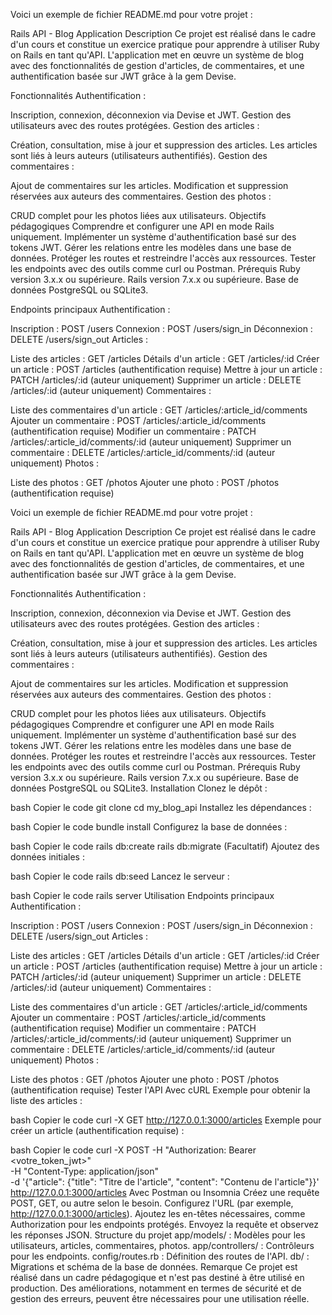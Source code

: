
Voici un exemple de fichier README.md pour votre projet :

Rails API - Blog Application
Description
Ce projet est réalisé dans le cadre d'un cours et constitue un exercice pratique pour apprendre à utiliser Ruby on Rails en tant qu'API. L'application met en œuvre un système de blog avec des fonctionnalités de gestion d'articles, de commentaires, et une authentification basée sur JWT grâce à la gem Devise.

Fonctionnalités
Authentification :

Inscription, connexion, déconnexion via Devise et JWT.
Gestion des utilisateurs avec des routes protégées.
Gestion des articles :

Création, consultation, mise à jour et suppression des articles.
Les articles sont liés à leurs auteurs (utilisateurs authentifiés).
Gestion des commentaires :

Ajout de commentaires sur les articles.
Modification et suppression réservées aux auteurs des commentaires.
Gestion des photos :

CRUD complet pour les photos liées aux utilisateurs.
Objectifs pédagogiques
Comprendre et configurer une API en mode Rails uniquement.
Implémenter un système d'authentification basé sur des tokens JWT.
Gérer les relations entre les modèles dans une base de données.
Protéger les routes et restreindre l'accès aux ressources.
Tester les endpoints avec des outils comme curl ou Postman.
Prérequis
Ruby version 3.x.x ou supérieure.
Rails version 7.x.x ou supérieure.
Base de données PostgreSQL ou SQLite3.



Endpoints principaux
Authentification :

Inscription : POST /users
Connexion : POST /users/sign_in
Déconnexion : DELETE /users/sign_out
Articles :

Liste des articles : GET /articles
Détails d'un article : GET /articles/:id
Créer un article : POST /articles (authentification requise)
Mettre à jour un article : PATCH /articles/:id (auteur uniquement)
Supprimer un article : DELETE /articles/:id (auteur uniquement)
Commentaires :

Liste des commentaires d'un article : GET /articles/:article_id/comments
Ajouter un commentaire : POST /articles/:article_id/comments (authentification requise)
Modifier un commentaire : PATCH /articles/:article_id/comments/:id (auteur uniquement)
Supprimer un commentaire : DELETE /articles/:article_id/comments/:id (auteur uniquement)
Photos :

Liste des photos : GET /photos
Ajouter une photo : POST /photos (authentification requise)



Voici un exemple de fichier README.md pour votre projet :

Rails API - Blog Application
Description
Ce projet est réalisé dans le cadre d'un cours et constitue un exercice pratique pour apprendre à utiliser Ruby on Rails en tant qu'API. L'application met en œuvre un système de blog avec des fonctionnalités de gestion d'articles, de commentaires, et une authentification basée sur JWT grâce à la gem Devise.

Fonctionnalités
Authentification :

Inscription, connexion, déconnexion via Devise et JWT.
Gestion des utilisateurs avec des routes protégées.
Gestion des articles :

Création, consultation, mise à jour et suppression des articles.
Les articles sont liés à leurs auteurs (utilisateurs authentifiés).
Gestion des commentaires :

Ajout de commentaires sur les articles.
Modification et suppression réservées aux auteurs des commentaires.
Gestion des photos :

CRUD complet pour les photos liées aux utilisateurs.
Objectifs pédagogiques
Comprendre et configurer une API en mode Rails uniquement.
Implémenter un système d'authentification basé sur des tokens JWT.
Gérer les relations entre les modèles dans une base de données.
Protéger les routes et restreindre l'accès aux ressources.
Tester les endpoints avec des outils comme curl ou Postman.
Prérequis
Ruby version 3.x.x ou supérieure.
Rails version 7.x.x ou supérieure.
Base de données PostgreSQL ou SQLite3.
Installation
Clonez le dépôt :

bash
Copier le code
git clone <lien-du-repo>
cd my_blog_api
Installez les dépendances :

bash
Copier le code
bundle install
Configurez la base de données :

bash
Copier le code
rails db:create
rails db:migrate
(Facultatif) Ajoutez des données initiales :

bash
Copier le code
rails db:seed
Lancez le serveur :

bash
Copier le code
rails server
Utilisation
Endpoints principaux
Authentification :

Inscription : POST /users
Connexion : POST /users/sign_in
Déconnexion : DELETE /users/sign_out
Articles :

Liste des articles : GET /articles
Détails d'un article : GET /articles/:id
Créer un article : POST /articles (authentification requise)
Mettre à jour un article : PATCH /articles/:id (auteur uniquement)
Supprimer un article : DELETE /articles/:id (auteur uniquement)
Commentaires :

Liste des commentaires d'un article : GET /articles/:article_id/comments
Ajouter un commentaire : POST /articles/:article_id/comments (authentification requise)
Modifier un commentaire : PATCH /articles/:article_id/comments/:id (auteur uniquement)
Supprimer un commentaire : DELETE /articles/:article_id/comments/:id (auteur uniquement)
Photos :

Liste des photos : GET /photos
Ajouter une photo : POST /photos (authentification requise)
Tester l'API
Avec cURL
Exemple pour obtenir la liste des articles :

bash
Copier le code
curl -X GET http://127.0.0.1:3000/articles
Exemple pour créer un article (authentification requise) :

bash
Copier le code
curl -X POST -H "Authorization: Bearer <votre_token_jwt>" \
-H "Content-Type: application/json" \
-d '{"article": {"title": "Titre de l'article", "content": "Contenu de l'article"}}' \
http://127.0.0.1:3000/articles
Avec Postman ou Insomnia
Créez une requête POST, GET, ou autre selon le besoin.
Configurez l'URL (par exemple, http://127.0.0.1:3000/articles).
Ajoutez les en-têtes nécessaires, comme Authorization pour les endpoints protégés.
Envoyez la requête et observez les réponses JSON.
Structure du projet
app/models/ : Modèles pour les utilisateurs, articles, commentaires, photos.
app/controllers/ : Contrôleurs pour les endpoints.
config/routes.rb : Définition des routes de l'API.
db/ : Migrations et schéma de la base de données.
Remarque
Ce projet est réalisé dans un cadre pédagogique et n'est pas destiné à être utilisé en production. Des améliorations, notamment en termes de sécurité et de gestion des erreurs, peuvent être nécessaires pour une utilisation réelle.

